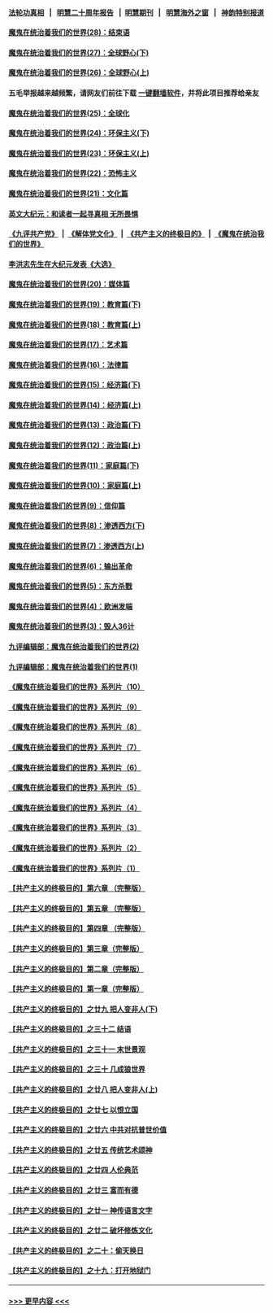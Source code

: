 #### [法轮功真相](https://github.com/gfw-breaker/truth/blob/master/README.md?t=0) &nbsp;&nbsp;|&nbsp;&nbsp; [明慧二十周年报告](https://github.com/gfw-breaker/mh-reports/blob/master/README.md?t=0) &nbsp;&nbsp;|&nbsp;&nbsp;[明慧期刊](https://github.com/gfw-breaker/mh-qikan) &nbsp;&nbsp;|&nbsp;&nbsp; [明慧海外之窗](https://github.com/gfw-breaker/mh-news/blob/master/README.md?t=0) &nbsp;&nbsp;|&nbsp;&nbsp; [神韵特别报道](https://github.com/gfw-breaker/mh-news/blob/master/shenyun.md?t=0)
#### [魔鬼在统治着我们的世界(28)：结束语](../pages/nsc422/n10936246.md?t=06131902) 
#### [魔鬼在统治着我们的世界(27)：全球野心(下)](../pages/nsc422/n10928319.md?t=06131902) 
#### [魔鬼在统治着我们的世界(26)：全球野心(上)](../pages/nsc422/n10900318.md?t=06131902) 
#### 五毛举报越来越频繁，请网友们前往下载 [一键翻墙软件](https://github.com/gfw-breaker/ssr-accounts)，并将此项目推荐给亲友
#### [魔鬼在统治着我们的世界(25)：全球化](../pages/nsc422/n10788205.md?t=06131902) 
#### [魔鬼在统治着我们的世界(24)：环保主义(下)](../pages/nsc422/n10695307.md?t=06131902) 
#### [魔鬼在统治着我们的世界(23)：环保主义(上)](../pages/nsc422/n10688613.md?t=06131902) 
#### [魔鬼在统治着我们的世界(22)：恐怖主义](../pages/nsc422/n10614727.md?t=06131902) 
#### [魔鬼在统治着我们的世界(21)：文化篇](../pages/nsc422/n10597706.md?t=06131902) 
#### [英文大纪元：和读者一起寻真相 无所畏惧](../pages/nsc422/n12542027.md?t=06131902) 
#### [《九评共产党》](https://github.com/begood0513/9ping.md/blob/master/README.md) &nbsp;|&nbsp; [《解体党文化》](../../../../jtdwh.md/blob/master/README.md)  &nbsp;|&nbsp; [《共产主义的终极目的》](../../../../gczydzjmd.md/blob/master/README.md) &nbsp;|&nbsp; [《魔鬼在统治我们的世界》](../../../../mgztzwmdsj.md/blob/master/README.md) 
#### [李洪志先生在大纪元发表《大选》](../pages/nsc422/n12534746.md?t=06131902) 
#### [魔鬼在统治着我们的世界(20)：媒体篇](../pages/nsc422/n10586579.md?t=06131902) 
#### [魔鬼在统治着我们的世界(19)：教育篇(下)](../pages/nsc422/n10564808.md?t=06131902) 
#### [魔鬼在统治着我们的世界(18)：教育篇(上)](../pages/nsc422/n10526970.md?t=06131902) 
#### [魔鬼在统治着我们的世界(17)：艺术篇](../pages/nsc422/n10499093.md?t=06131902) 
#### [魔鬼在统治着我们的世界(16)：法律篇](../pages/nsc422/n10485969.md?t=06131902) 
#### [魔鬼在统治着我们的世界(15)：经济篇(下)](../pages/nsc422/n10469975.md?t=06131902) 
#### [魔鬼在统治着我们的世界(14)：经济篇(上)](../pages/nsc422/n10457370.md?t=06131902) 
#### [魔鬼在统治着我们的世界(13)：政治篇(下)](../pages/nsc422/n10448270.md?t=06131902) 
#### [魔鬼在统治着我们的世界(12)：政治篇(上)](../pages/nsc422/n10444576.md?t=06131902) 
#### [魔鬼在统治着我们的世界(11)：家庭篇(下)](../pages/nsc422/n10440961.md?t=06131902) 
#### [魔鬼在统治着我们的世界(10)：家庭篇(上)](../pages/nsc422/n10435448.md?t=06131902) 
#### [魔鬼在统治着我们的世界(9)：信仰篇](../pages/nsc422/n10432159.md?t=06131902) 
#### [魔鬼在统治着我们的世界(8)：渗透西方(下)](../pages/nsc422/n10429603.md?t=06131902) 
#### [魔鬼在统治着我们的世界(7)：渗透西方(上)](../pages/nsc422/n10426013.md?t=06131902) 
#### [魔鬼在统治着我们的世界(6)：输出革命](../pages/nsc422/n10421536.md?t=06131902) 
#### [魔鬼在统治着我们的世界(5)：东方杀戮](../pages/nsc422/n10417707.md?t=06131902) 
#### [魔鬼在统治着我们的世界(4)：欧洲发端](../pages/nsc422/n10414890.md?t=06131902) 
#### [魔鬼在统治着我们的世界(3)：毁人36计](../pages/nsc422/n10411583.md?t=06131902) 
#### [九评编辑部：魔鬼在统治着我们的世界(2)](../pages/nsc422/n10410036.md?t=06131902) 
#### [九评编辑部：魔鬼在统治着我们的世界(1)](../pages/nsc422/n10406825.md?t=06131902) 
#### [《魔鬼在统治着我们的世界》系列片（10）](../pages/nsc422/n12292670.md?t=06131902) 
#### [《魔鬼在统治着我们的世界》系列片（9）](../pages/nsc422/n12290859.md?t=06131902) 
#### [《魔鬼在统治着我们的世界》系列片（8）](../pages/nsc422/n12287445.md?t=06131902) 
#### [《魔鬼在统治着我们的世界》系列片（7）](../pages/nsc422/n12283425.md?t=06131902) 
#### [《魔鬼在统治着我们的世界》系列片（6）](../pages/nsc422/n12282314.md?t=06131902) 
#### [《魔鬼在统治着我们的世界》系列片（5）](../pages/nsc422/n12281419.md?t=06131902) 
#### [《魔鬼在统治着我们的世界》系列片（4）](../pages/nsc422/n12274024.md?t=06131902) 
#### [《魔鬼在统治着我们的世界》系列片（3）](../pages/nsc422/n12271322.md?t=06131902) 
#### [《魔鬼在统治着我们的世界》系列片（2）](../pages/nsc422/n12269049.md?t=06131902) 
#### [《魔鬼在统治着我们的世界》系列片（1）](../pages/nsc422/n12267575.md?t=06131902) 
#### [【共产主义的终极目的】第六章 （完整版）](../pages/nsc422/n11428913.md?t=06131902) 
#### [【共产主义的终极目的】第五章 （完整版）](../pages/nsc422/n11428912.md?t=06131902) 
#### [【共产主义的终极目的】第四章 （完整版）](../pages/nsc422/n11428907.md?t=06131902) 
#### [【共产主义的终极目的】第三章（完整版）](../pages/nsc422/n11428848.md?t=06131902) 
#### [【共产主义的终极目的】第二章（完整版）](../pages/nsc422/n11428831.md?t=06131902) 
#### [【共产主义的终极目的】第一章（完整版）](../pages/nsc422/n11417651.md?t=06131902) 
#### [【共产主义的终极目的】之廿九 把人变非人(下)](../pages/nsc422/n11344140.md?t=06131902) 
#### [【共产主义的终极目的】之三十二 结语](../pages/nsc422/n11360535.md?t=06131902) 
#### [【共产主义的终极目的】之三十一 末世景观](../pages/nsc422/n11351129.md?t=06131902) 
#### [【共产主义的终极目的】之三十 几成狼世界](../pages/nsc422/n11348280.md?t=06131902) 
#### [【共产主义的终极目的】之廿八 把人变非人(上)](../pages/nsc422/n11340492.md?t=06131902) 
#### [【共产主义的终极目的】之廿七 以恨立国](../pages/nsc422/n11336944.md?t=06131902) 
#### [【共产主义的终极目的】之廿六 中共对抗普世价值](../pages/nsc422/n11324785.md?t=06131902) 
#### [【共产主义的终极目的】之廿五 传统艺术颂神](../pages/nsc422/n11296396.md?t=06131902) 
#### [【共产主义的终极目的】之廿四 人伦典范](../pages/nsc422/n11296397.md?t=06131902) 
#### [【共产主义的终极目的】之廿三 富而有德](../pages/nsc422/n11283598.md?t=06131902) 
#### [【共产主义的终极目的】之廿一 神传语言文字](../pages/nsc422/n11263265.md?t=06131902) 
#### [【共产主义的终极目的】之廿二 破坏修炼文化](../pages/nsc422/n11245728.md?t=06131902) 
#### [【共产主义的终极目的】之二十：偷天换日](../pages/nsc422/n11238846.md?t=06131902) 
#### [【共产主义的终极目的】之十九：打开地狱门](../pages/nsc422/n11206376.md?t=06131902) 

----
#### [ >>> 更早内容 <<< ](../indexes/nsc422-earlier.md)
